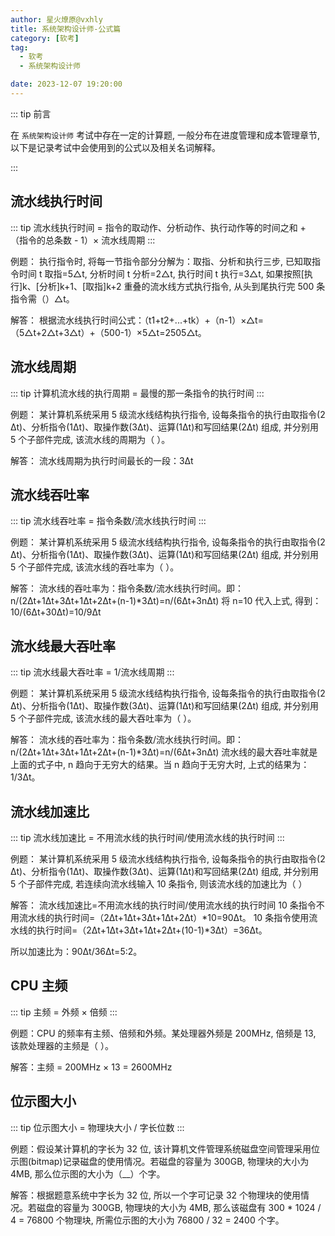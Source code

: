 ```yaml
---
author: 星火燎原@vxhly
title: 系统架构设计师-公式篇
category: [软考]
tag:
  - 软考
  - 系统架构设计师

date: 2023-12-07 19:20:00
---
```


::: tip 前言

在 `系统架构设计师` 考试中存在一定的计算题, 一般分布在进度管理和成本管理章节, 以下是记录考试中会使用到的公式以及相关名词解释。

:::

## 流水线执行时间

::: tip
流水线执行时间 = 指令的取动作、分析动作、执行动作等的时间之和 + （指令的总条数 - 1）× 流水线周期
:::

例题：
执行指令时, 将每一节指令部分分解为：取指、分析和执行三步, 已知取指令时间 t 取指=5△t, 分析时间 t 分析=2△t, 执行时间 t 执行=3△t, 如果按照[执行]k、[分析]k+1、[取指]k+2 重叠的流水线方式执行指令, 从头到尾执行完 500 条指令需（）△t。

解答：
根据流水线执行时间公式：（t1+t2+...+tk）+（n-1）×△t=（5△t+2△t+3△t）+（500-1）×5△t=2505△t。

## 流水线周期

::: tip
计算机流水线的执行周期 = 最慢的那一条指令的执行时间
:::

例题：
某计算机系统采用 5 级流水线结构执行指令, 设每条指令的执行由取指令(2 Δt)、分析指令(1Δt)、取操作数(3Δt)、运算(1Δt)和写回结果(2Δt) 组成, 并分别用 5 个子部件完成, 该流水线的周期为（ ）。

解答：
流水线周期为执行时间最长的一段：3Δt

## 流水线吞吐率

::: tip
流水线吞吐率 = 指令条数/流水线执行时间
:::

例题：
某计算机系统采用 5 级流水线结构执行指令, 设每条指令的执行由取指令(2 Δt)、分析指令(1Δt)、取操作数(3Δt)、运算(1Δt)和写回结果(2Δt) 组成, 并分别用 5 个子部件完成, 该流水线的吞吐率为（ ）。

解答：
流水线的吞吐率为：指令条数/流水线执行时间。即：
n/(2Δt+1Δt+3Δt+1Δt+2Δt+(n-1)\*3Δt)=n/(6Δt+3nΔt)
将 n=10 代入上式, 得到：10/(6Δt+30Δt)=10/9Δt

## 流水线最大吞吐率

::: tip
流水线最大吞吐率 = 1/流水线周期
:::

例题：
某计算机系统采用 5 级流水线结构执行指令, 设每条指令的执行由取指令(2 Δt)、分析指令(1Δt)、取操作数(3Δt)、运算(1Δt)和写回结果(2Δt) 组成, 并分别用 5 个子部件完成, 该流水线的最大吞吐率为（ ）。

解答：
流水线的吞吐率为：指令条数/流水线执行时间。即：
n/(2Δt+1Δt+3Δt+1Δt+2Δt+(n-1)\*3Δt)=n/(6Δt+3nΔt)
流水线的最大吞吐率就是上面的式子中, n 趋向于无穷大的结果。当 n 趋向于无穷大时, 上式的结果为：1/3Δt。

## 流水线加速比

::: tip
流水线加速比 = 不用流水线的执行时间/使用流水线的执行时间
:::

例题：
某计算机系统采用 5 级流水线结构执行指令, 设每条指令的执行由取指令(2 Δt)、分析指令(1Δt)、取操作数(3Δt)、运算(1Δt)和写回结果(2Δt) 组成, 并分别用 5 个子部件完成, 若连续向流水线输入 10 条指令, 则该流水线的加速比为（ ）

解答：
流水线加速比=不用流水线的执行时间/使用流水线的执行时间
10 条指令不用流水线的执行时间=（2Δt+1Δt+3Δt+1Δt+2Δt）\*10=90Δt。
10 条指令使用流水线的执行时间=（2Δt+1Δt+3Δt+1Δt+2Δt+(10-1)\*3Δt）=36Δt。

所以加速比为：90Δt/36Δt=5:2。

## CPU 主频

::: tip
主频 = 外频 × 倍频
:::

例题：CPU 的频率有主频、倍频和外频。某处理器外频是 200MHz, 倍频是 13, 该款处理器的主频是（ ）。

解答：主频 = 200MHz × 13 = 2600MHz

## 位示图大小

::: tip
位示图大小 = 物理块大小 / 字长位数
:::

例题：假设某计算机的字长为 32 位, 该计算机文件管理系统磁盘空间管理采用位示图(bitmap)记录磁盘的使用情况。若磁盘的容量为 300GB, 物理块的大小为 4MB, 那么位示图的大小为（\_\_）个字。

解答：根据题意系统中字长为 32 位, 所以一个字可记录 32 个物理块的使用情况。若磁盘的容量为 300GB, 物理块的大小为 4MB, 那么该磁盘有 300 \* 1024 / 4 = 76800 个物理块, 所需位示图的大小为 76800 / 32 = 2400 个字。
